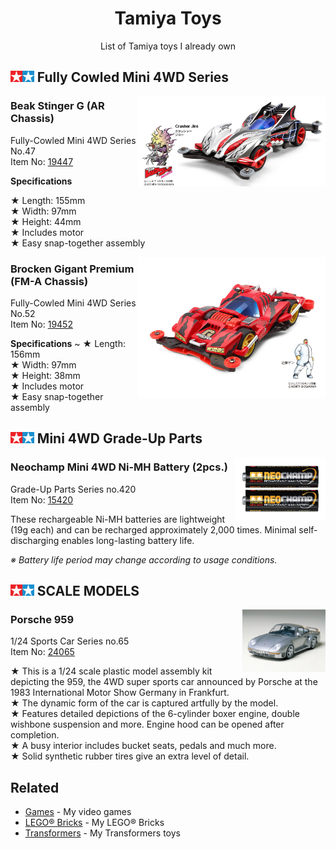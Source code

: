 <h1 align="center">Tamiya Toys</h1>

<p align="center">List of Tamiya toys I already own</p>

<h2>
  <img height="18" src="https://raw.githubusercontent.com/LitoMore/tamiya-toys/main/media/tamiya-logo.svg" /> Fully Cowled Mini 4WD Series
</h2>

<img align="right" width="300" src="https://raw.githubusercontent.com/LitoMore/tamiya-toys/main/media/item-19447.jpg" />

### Beak Stinger G (AR Chassis)

Fully-Cowled Mini 4WD Series No.47\
Item No: [19447](https://www.tamiya.com/english/products/19447/index.htm)

**Specifications**

★ Length: 155mm\
★ Width: 97mm\
★ Height: 44mm\
★ Includes motor\
★ Easy snap-together assembly

<img align="right" width="300" src="https://raw.githubusercontent.com/LitoMore/tamiya-toys/main/media/item-19452.jpg" />

### Brocken Gigant Premium (FM-A Chassis)

Fully-Cowled Mini 4WD Series No.52\
Item No: [19452](https://www.tamiya.com/english/products/19452/index.htm)

**Specifications**
~
★ Length: 156mm\
★ Width: 97mm\
★ Height: 38mm\
★ Includes motor\
★ Easy snap-together assembly

<h2>
  <img height="18" src="https://raw.githubusercontent.com/LitoMore/tamiya-toys/main/media/tamiya-logo.svg" /> Mini 4WD Grade-Up Parts
</h2>

<img align="right" height="100" src="https://raw.githubusercontent.com/LitoMore/tamiya-toys/main/media/item-15420.jpg" />

### Neochamp Mini 4WD Ni-MH Battery (2pcs.)

Grade-Up Parts Series no.420\
Item No: [15420](https://www.tamiya.com/english/products/15420neochamp/index.htm)

These rechargeable Ni-MH batteries are lightweight (19g each) and can be recharged approximately 2,000 times.
Minimal self-discharging enables long-lasting battery life.

_※ Battery life period may change according to usage conditions._

<h2>
  <img height="18" src="https://raw.githubusercontent.com/LitoMore/tamiya-toys/main/media/tamiya-logo.svg" /> SCALE MODELS
</h2>

<img align="right" height="100" src="https://raw.githubusercontent.com/LitoMore/tamiya-toys/main/media/item-24065.jpg" />

### Porsche 959

1/24 Sports Car Series no.65\
Item No: [24065](https://www.tamiya.com/english/products/24065/index.htm)

★ This is a 1/24 scale plastic model assembly kit depicting the 959, the 4WD super sports car announced by Porsche at the 1983 International Motor Show Germany in Frankfurt.\
★ The dynamic form of the car is captured artfully by the model.\
★ Features detailed depictions of the 6-cylinder boxer engine, double wishbone suspension and more. Engine hood can be opened after completion.\
★ A busy interior includes bucket seats, pedals and much more.\
★ Solid synthetic rubber tires give an extra level of detail.

## Related

- [Games](https://github.com/LitoMore/games) - My video games
- [LEGO® Bricks](https://github.com/LitoMore/lego-bricks) - My LEGO® Bricks
- [Transformers](https://github.com/LitoMore/transformers) - My Transformers toys
